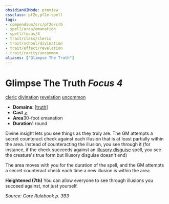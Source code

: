```yaml
---
obsidianUIMode: preview
cssclass: pf2e,pf2e-spell
tags:
- compendium/src/pf2e/crb
- spell/area/emanation
- spell/focus/4
- trait/class/cleric
- trait/school/divination
- trait/effect/revelation
- trait/rarity/uncommon
aliases: ["Glimpse The Truth"]
---
```

# Glimpse The Truth *Focus 4*   
[cleric](rules/traits/cleric.md)  [divination](divination.md)  [revelation](revelation.md)  [uncommon](uncommon.md)  

- **Domains**: [[truth](../domains.md#Truth)]
- **Cast** [>](chapter-9-playing-the-game.md#Actions "Single Action") 
- **Area**30-foot emanation
- **Duration**1 round

Divine insight lets you see things as they truly are. The GM attempts a secret counteract check against each illusion that is at least partially within the area. Instead of counteracting the illusion, you see through it (for instance, if the check succeeds against an [illusory disguise](illusory-disguise.md) spell, you see the creature's true form but illusory disguise doesn't end)

The area moves with you for the duration of the spell, and the GM attempts a secret counteract check each time a new illusion is within the area.

**Heightened (7th)** You can allow everyone to see through illusions you succeed against, not just yourself.

*Source: Core Rulebook p. 393*